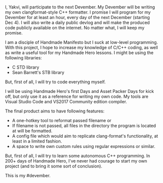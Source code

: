 I, Yakvi, will participate to the next Devember. My Devember will be writing my own clangformat-style C++ formatter. I promise I will program for my Devember for at least an hour, every day of the next December (starting Dec 4). I will also write a daily public devlog and will make the produced code publicly available on the internet. No matter what, I will keep my promise. 

I am a disciple of Handmade Manifesto but I suck at low-level programming. With this project, I hope to increase my knowledge of C/C++ coding, as well as write a useful tool for my Handmade Hero lessons. I might be using the following libraries: 

 * C STD library
 * Sean Barrett's STB library

But, first of all, I will try to code everything myself. 

I will be using Handmade Hero's first Days and Asset Packer Days for kick off, but only use it as a reference for writing my own code. My tools are Visual Studio Code and VS2017 Community edition compiler. 

The final product aims to have following features: 
 * A one-hotkey tool to reformat passed filename or
 * If filename is not passed, all files in the directory the program is located at will be formatted.
 * A config file which would aim to replicate clang-format's functionality, at least in a limited fashion.
 * A space to write own custom rules using regular expressions or similar. 

But, first of all, I will try to learn some autonomous C++ programming. In 200+ days of Handmade Hero, I've never had courage to start my own project (and to bring it some sort of conclusion). 

This is my #devember.